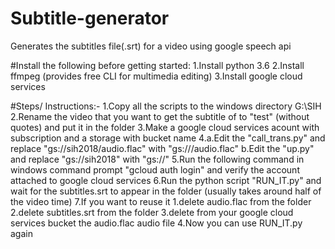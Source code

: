 # Subtitle-generator
Generates the subtitles file(.srt) for a video using google speech api

#Install the following before getting started:
1.Install python 3.6
2.Install ffmpeg (provides free CLI for multimedia editing)
3.Install google cloud services

#Steps/ Instructions:-
1.Copy all the scripts to the windows directory G:\SIH\
2.Rename the video that you want to get the subtitle of to "test" (without quotes) and put it in the folder
3.Make a google cloud services acount with subscription and a storage with bucket name <urname>
4.a.Edit the "call_trans.py" and replace "gs://sih2018/audio.flac" with "gs://<urname>/audio.flac"
  b.Edit the "up.py" and replace "gs://sih2018" with "gs://<urname>"
5.Run the following command in windows command prompt "gcloud auth login" and verify the account attached to google cloud services
6.Run the python script "RUN_IT.py" and wait for the subtitles.srt to appear in the folder 
(usually takes around half of the video time)
7.If you want to reuse it
  1.delete audio.flac from the folder
  2.delete subtitles.srt from the folder
  3.delete from your google cloud services bucket the audio.flac audio file
  4.Now you can use RUN_IT.py again
